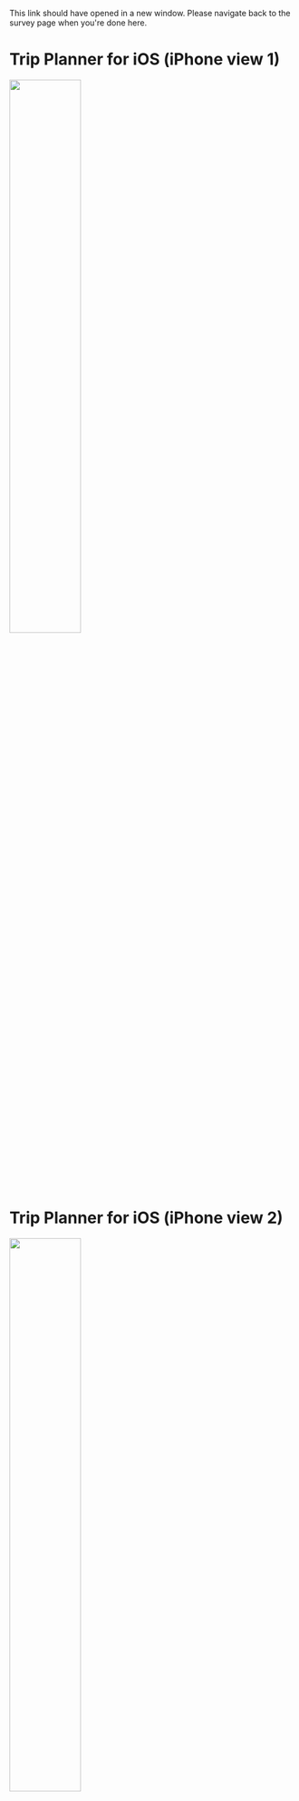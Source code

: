 This link should have opened in a new window. Please navigate back to the survey page when you're done here.

# Trip Planner for iOS (iPhone view 1)
<img src="https://pluginsights.ca1.qualtrics.com/ControlPanel/Graphic.php?IM=IM_7W0eGcmCiKSCOwZ" width="50%;" />

# Trip Planner for iOS (iPhone view 2)
<img src="https://pluginsights.ca1.qualtrics.com/ControlPanel/Graphic.php?IM=IM_6tenDRkpSbuN7Yp" width="50%;" />

# Trip Planner for web (PlugShare.com view 1)
<img src="https://pluginsights.ca1.qualtrics.com/ControlPanel/Graphic.php?IM=IM_cu0dNwvEyzGJ5Gt" width="100%;" />

# Trip Planner for web (PlugShare.com view 2)
<img src="https://pluginsights.ca1.qualtrics.com/ControlPanel/Graphic.php?IM=IM_6DWAjCV0vjgQuPz" width="100%;" />

